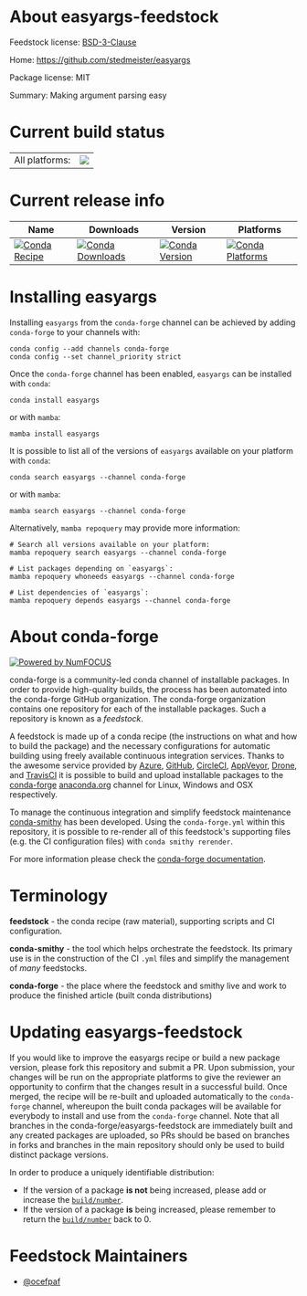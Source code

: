 About easyargs-feedstock
========================

Feedstock license: [BSD-3-Clause](https://github.com/conda-forge/easyargs-feedstock/blob/main/LICENSE.txt)

Home: https://github.com/stedmeister/easyargs

Package license: MIT

Summary: Making argument parsing easy

Current build status
====================


<table><tr><td>All platforms:</td>
    <td>
      <a href="https://dev.azure.com/conda-forge/feedstock-builds/_build/latest?definitionId=5567&branchName=main">
        <img src="https://dev.azure.com/conda-forge/feedstock-builds/_apis/build/status/easyargs-feedstock?branchName=main">
      </a>
    </td>
  </tr>
</table>

Current release info
====================

| Name | Downloads | Version | Platforms |
| --- | --- | --- | --- |
| [![Conda Recipe](https://img.shields.io/badge/recipe-easyargs-green.svg)](https://anaconda.org/conda-forge/easyargs) | [![Conda Downloads](https://img.shields.io/conda/dn/conda-forge/easyargs.svg)](https://anaconda.org/conda-forge/easyargs) | [![Conda Version](https://img.shields.io/conda/vn/conda-forge/easyargs.svg)](https://anaconda.org/conda-forge/easyargs) | [![Conda Platforms](https://img.shields.io/conda/pn/conda-forge/easyargs.svg)](https://anaconda.org/conda-forge/easyargs) |

Installing easyargs
===================

Installing `easyargs` from the `conda-forge` channel can be achieved by adding `conda-forge` to your channels with:

```
conda config --add channels conda-forge
conda config --set channel_priority strict
```

Once the `conda-forge` channel has been enabled, `easyargs` can be installed with `conda`:

```
conda install easyargs
```

or with `mamba`:

```
mamba install easyargs
```

It is possible to list all of the versions of `easyargs` available on your platform with `conda`:

```
conda search easyargs --channel conda-forge
```

or with `mamba`:

```
mamba search easyargs --channel conda-forge
```

Alternatively, `mamba repoquery` may provide more information:

```
# Search all versions available on your platform:
mamba repoquery search easyargs --channel conda-forge

# List packages depending on `easyargs`:
mamba repoquery whoneeds easyargs --channel conda-forge

# List dependencies of `easyargs`:
mamba repoquery depends easyargs --channel conda-forge
```


About conda-forge
=================

[![Powered by
NumFOCUS](https://img.shields.io/badge/powered%20by-NumFOCUS-orange.svg?style=flat&colorA=E1523D&colorB=007D8A)](https://numfocus.org)

conda-forge is a community-led conda channel of installable packages.
In order to provide high-quality builds, the process has been automated into the
conda-forge GitHub organization. The conda-forge organization contains one repository
for each of the installable packages. Such a repository is known as a *feedstock*.

A feedstock is made up of a conda recipe (the instructions on what and how to build
the package) and the necessary configurations for automatic building using freely
available continuous integration services. Thanks to the awesome service provided by
[Azure](https://azure.microsoft.com/en-us/services/devops/), [GitHub](https://github.com/),
[CircleCI](https://circleci.com/), [AppVeyor](https://www.appveyor.com/),
[Drone](https://cloud.drone.io/welcome), and [TravisCI](https://travis-ci.com/)
it is possible to build and upload installable packages to the
[conda-forge](https://anaconda.org/conda-forge) [anaconda.org](https://anaconda.org/)
channel for Linux, Windows and OSX respectively.

To manage the continuous integration and simplify feedstock maintenance
[conda-smithy](https://github.com/conda-forge/conda-smithy) has been developed.
Using the ``conda-forge.yml`` within this repository, it is possible to re-render all of
this feedstock's supporting files (e.g. the CI configuration files) with ``conda smithy rerender``.

For more information please check the [conda-forge documentation](https://conda-forge.org/docs/).

Terminology
===========

**feedstock** - the conda recipe (raw material), supporting scripts and CI configuration.

**conda-smithy** - the tool which helps orchestrate the feedstock.
                   Its primary use is in the construction of the CI ``.yml`` files
                   and simplify the management of *many* feedstocks.

**conda-forge** - the place where the feedstock and smithy live and work to
                  produce the finished article (built conda distributions)


Updating easyargs-feedstock
===========================

If you would like to improve the easyargs recipe or build a new
package version, please fork this repository and submit a PR. Upon submission,
your changes will be run on the appropriate platforms to give the reviewer an
opportunity to confirm that the changes result in a successful build. Once
merged, the recipe will be re-built and uploaded automatically to the
`conda-forge` channel, whereupon the built conda packages will be available for
everybody to install and use from the `conda-forge` channel.
Note that all branches in the conda-forge/easyargs-feedstock are
immediately built and any created packages are uploaded, so PRs should be based
on branches in forks and branches in the main repository should only be used to
build distinct package versions.

In order to produce a uniquely identifiable distribution:
 * If the version of a package **is not** being increased, please add or increase
   the [``build/number``](https://docs.conda.io/projects/conda-build/en/latest/resources/define-metadata.html#build-number-and-string).
 * If the version of a package **is** being increased, please remember to return
   the [``build/number``](https://docs.conda.io/projects/conda-build/en/latest/resources/define-metadata.html#build-number-and-string)
   back to 0.

Feedstock Maintainers
=====================

* [@ocefpaf](https://github.com/ocefpaf/)

